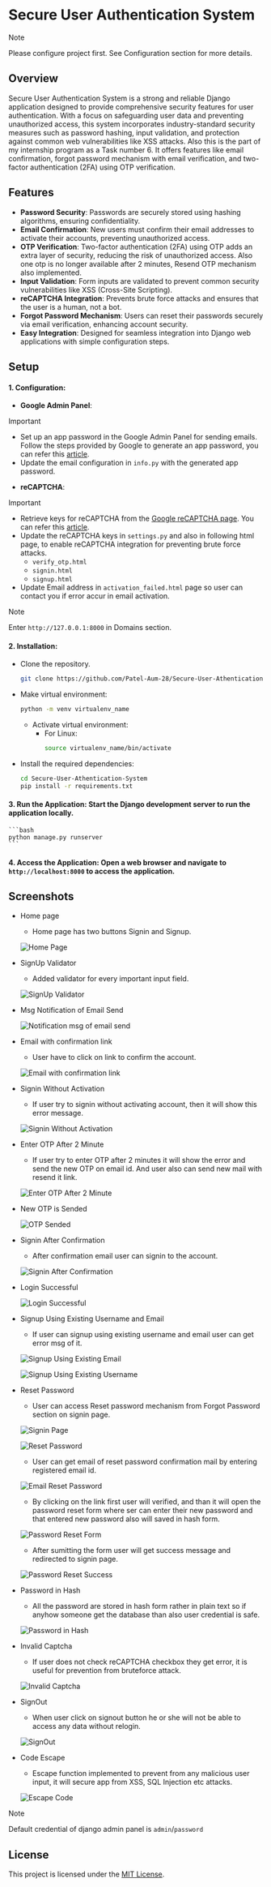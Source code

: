 # Secure User Authentication System

> [!NOTE]
> Please configure project first. See Configuration section for more details.

## Overview
Secure User Authentication System is a strong and reliable Django application designed to provide comprehensive security features for user authentication. With a focus on safeguarding user data and preventing unauthorized access, this system incorporates industry-standard security measures such as password hashing, input validation, and protection against common web vulnerabilities like XSS attacks. Also this is the part of my internship program as a Task number 6. It offers features like email confirmation, forgot password mechanism with email verification, and two-factor authentication (2FA) using OTP verification.


## Features
- **Password Security**: Passwords are securely stored using hashing algorithms, ensuring confidentiality.
- **Email Confirmation**: New users must confirm their email addresses to activate their accounts, preventing unauthorized access.
- **OTP Verification**: Two-factor authentication (2FA) using OTP adds an extra layer of security, reducing the risk of unauthorized access. Also one otp is no longer available after 2 minutes, Resend OTP mechanism also implemented.
- **Input Validation**: Form inputs are validated to prevent common security vulnerabilities like XSS (Cross-Site Scripting).
- **reCAPTCHA Integration**: Prevents brute force attacks and ensures that the user is a human, not a bot.
- **Forgot Password Mechanism**: Users can reset their passwords securely via email verification, enhancing account security.
- **Easy Integration**: Designed for seamless integration into Django web applications with simple configuration steps.

## Setup
#### 1. **Configuration**: 
- **Google Admin Panel**:

> [!IMPORTANT]  
> - Set up an app password in the Google Admin Panel for sending emails. Follow the steps provided by Google to generate an app password, you can refer this [article](https://support.google.com/mail/answer/185833?hl=en).
> - Update the email configuration in `info.py` with the generated app password.

- **reCAPTCHA**:

> [!IMPORTANT]  
> - Retrieve keys for reCAPTCHA from the [Google reCAPTCHA page](https://www.google.com/recaptcha/admin/create). You can refer this [article](https://www.a2hosting.com/kb/security/obtaining-google-recaptcha-site-key-and-secret-key/).
> - Update the reCAPTCHA keys in `settings.py` and also in following html page, to enable reCAPTCHA integration for preventing brute force attacks.
>     - `verify_otp.html`
>     - `signin.html`
>     - `signup.html`
> - Update Email address in `activation_failed.html` page so user can contact you if error accur in email activation.

> [!NOTE]
> Enter `http://127.0.0.1:8000` in Domains section.

#### 2. **Installation**: 
- Clone the repository.
    ```bash
    git clone https://github.com/Patel-Aum-28/Secure-User-Athentication-System.git
    ```
- Make virtual environment:
    ```bash
    python -m venv virtualenv_name
    ```
    - Activate virtual environment:
        - For Linux:
            ```bash
            source virtualenv_name/bin/activate
            ```
- Install the required dependencies:
    ```bash
    cd Secure-User-Athentication-System
    pip install -r requirements.txt
    ```

#### 3. **Run the Application**: Start the Django development server to run the application locally.
    ```bash
    python manage.py runserver
    ```

#### 4. **Access the Application**: Open a web browser and navigate to `http://localhost:8000` to access the application.

## Screenshots
- Home page
    - Home page has two buttons Signin and Signup.

    ![Home Page](images/1-index.PNG)

- SignUp Validator
    - Added validator for every important input field.

    ![SignUp Validator](images/2-signup-validator.PNG)

- Msg Notification of Email Send

    ![Notification msg of email send](images/3-msg-of-email-send.PNG)

- Email with confirmation link
    - User have to click on link to confirm the account.

    ![Email with confirmation link](images/4-email-confirmation.PNG)

- Signin Without Activation
    - If user try to signin without activating account, then it will show this error message.

    ![Signin Without Activation](images/5-signin-without-activation.PNG)

- Enter OTP After 2 Minute
    - If user try to enter OTP after 2 minutes it will show the error and send the new OTP on email id. And user also can send new mail with resend it link. 

    ![Enter OTP After 2 Minute](images/6-otp-after-2-min.PNG)

- New OTP is Sended

    ![OTP Sended](images/7-otp-main.PNG)

- Signin After Confirmation
    - After confirmation email user can signin to the account. 

    ![Signin After Confirmation](images/8-signin-after-confirmation.PNG)

- Login Successful

    ![Login Successful](images/9-login-success.PNG)

- Signup Using Existing Username and Email
    - If user can signup using existing username and email user can get error msg of it.

    ![Signup Using Existing Email](images/10-signup-exist-mail.PNG)
    
    ![Signup Using Existing Username](images/11-signup-exist-username.PNG)

- Reset Password
    - User can access Reset password mechanism from Forgot Password section on signin page.

    ![Signin Page](images/12-signin.PNG)
    
    ![Reset Password](images/13-reset-password.PNG)

    - User can get email of reset password confirmation mail by entering registered email id.
    
    ![Email Reset Password](images/14-email-reset-password.PNG)
    
    - By clicking on the link first user will verified, and than it will open the password reset form where ser can enter their new password and that entered new password also will saved in hash form.
    
    ![Password Reset Form](images/15-reset-password-form.PNG)
    
    - After sumitting the form user will get success message and redirected to signin page.
    
    ![Password Reset Success](images/16-reset-password-success.PNG)

- Password in Hash
    - All the password are stored in hash form rather in plain text so if anyhow someone get the database than also user credential is safe.
    
    ![Password in Hash](images/17-password-in-hash.PNG)

- Invalid Captcha
    - If user does not check reCAPTCHA checkbox they get error, it is useful for prevention from bruteforce attack.
    
    ![Invalid Captcha](images/18-invalid-captcha.PNG)

- SignOut
    - When user click on signout button he or she will not be able to access any data without relogin.
    
    ![SignOut](images/19-signout.PNG)

- Code Escape
    - Escape function implemented to prevent from any malicious user input, it will secure app from XSS, SQL Injection etc attacks.
    
    ![Escape Code](images/20-escape-code.PNG)

> [!NOTE]
> Default credential of django admin panel is `admin`/`password`

## License
This project is licensed under the [MIT License](LICENSE).
